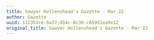```yaml
---
title: Sawyer Hollenshead's Gazette - Mar 22
author: Gazette
uuid: 112353ce-6a37-454c-8c36-c65951ea9e12
original_title: Sawyer Hollenshead's Gazette - Mar 22
---
```



